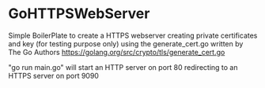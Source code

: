 # GoHTTPSWebServer
Simple BoilerPlate to create a HTTPS webserver
creating private certificates and key (for testing purpose only)
using the generate_cert.go written by The Go Authors https://golang.org/src/crypto/tls/generate_cert.go

"go run main.go" will start an HTTP server on port 80 redirecting
to an HTTPS server on port 9090
